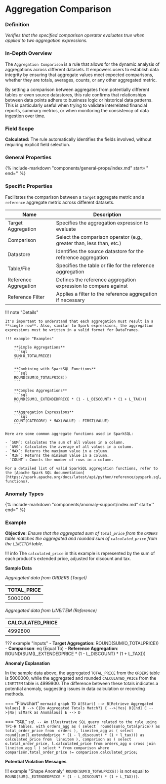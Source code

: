 # Aggregation Comparison

### Definition

*Verifies that the specified comparison operator evaluates true when applied to two aggregation expressions.*

### In-Depth Overview

The `Aggregation Comparison` is a rule that allows for the dynamic analysis of aggregations across different datasets. It empowers users to establish data integrity by ensuring that aggregate values meet expected comparisons, whether they are totals, averages, counts, or any other aggregated metric.

By setting a comparison between aggregates from potentially different tables or even source datastores, this rule confirms that relationships between data points adhere to business logic or historical data patterns. This is particularly useful when trying to validate interrelated financial reports, summary metrics, or when monitoring the consistency of data ingestion over time.

### Field Scope

**Calculated:** The rule automatically identifies the fields involved, without requiring explicit field selection.

### General Properties

{%
    include-markdown "components/general-props/index.md"
    start='<!-- filter-only--start -->'
    end='<!-- filter-only--end -->'
%}

### Specific Properties

Facilitates the comparison between a `target` aggregate metric and a `reference` aggregate metric across different datasets.

| Name                           | Description                                               |
|--------------------------------|-----------------------------------------------------------|
| <div class="text-primary">Target Aggregation</div> | Specifies the aggregation expression to evaluate |
| <div class="text-primary">Comparison</div>            | Select the comparison operator (e.g., greater than, less than, etc.) |
| <div class="text-primary">Datastore</div>             | Identifies the source datastore for the reference aggregation |
| <div class="text-primary">Table/File</div>            | Specifies the table or file for the reference aggregation |
| <div class="text-primary">Reference Aggregation</div> | Defines the reference aggregation expression to compare against |
| <div class="text-primary">Reference Filter</div>      | Applies a filter to the reference aggregation if necessary |

!!! note "Details"

    It's important to understand that each aggregation must result in a **single row**. Also, similar to Spark expressions, the aggregation expressions must be written in a valid format for DataFrames.

    !!! example "Examples"

        **Simple Aggregations**
        ```sql
        SUM(O_TOTALPRICE)
        ```

        **Combining with SparkSQL Functions**
        ```sql
        ROUND(SUM(O_TOTALPRICE))
        ```

        **Complex Aggregations**
        ```sql
        ROUND(SUM(L_EXTENDEDPRICE * (1 - L_DISCOUNT) * (1 + L_TAX)))
        ```

        **Aggregation Expressions**
        ```sql
        COUNT(CATEGORY) * MAX(VALUE) - FIRST(VALUE)
        ```

    Here are some common aggregate functions used in SparkSQL:

    - `SUM`: Calculates the sum of all values in a column.
    - `AVG`: Calculates the average of all values in a column.
    - `MAX`: Returns the maximum value in a column.
    - `MIN`: Returns the minimum value in a column.
    - `COUNT`: Counts the number of rows in a column.

    For a detailed list of valid SparkSQL aggregation functions, refer to the [Apache Spark SQL documentation](https://spark.apache.org/docs/latest/api/python/reference/pyspark.sql/functions.html#aggregate-functions).

### Anomaly Types

{%
    include-markdown "components/anomaly-support/index.md"
    start='<!-- shape-only--start -->'
    end='<!-- shape-only--end -->'
%}

### Example

**Objective**: *Ensure that the aggregated sum of `total_price` from the `ORDERS` table matches the aggregated and rounded sum of `calculated_price` from the `LINEITEM` table.*

!!! info
    The `calculated_price` in this example is represented by the sum of each product's extended price, adjusted for discount and tax.
    
**Sample Data**

_Aggregated data from ORDERS (Target)_

| TOTAL_PRICE |
|-------------|
| 5000000     |

_Aggregated data from LINEITEM (Reference)_

| CALCULATED_PRICE |
|------------------|
| 4999800          |

??? example "Inputs"
    - **Target Aggregation**: ROUND(SUM(O_TOTALPRICE))
    - **Comparison**: eq (Equal To)
    - **Reference Aggregation**: ROUND(SUM(L_EXTENDEDPRICE * (1 - L_DISCOUNT) * (1 + L_TAX)))

**Anomaly Explanation**

In the sample data above, the aggregated `TOTAL_PRICE` from the `ORDERS` table is 5000000, while the aggregated and rounded `CALCULATED_PRICE` from the `LINEITEM` table is 4999800. The difference between these totals indicates a potential anomaly, suggesting issues in data calculation or recording methods.

=== "Flowchart"
    ```mermaid
    graph TD
    A[Start] --> B[Retrieve Aggregated Values]
    B --> C{Do Aggregated Totals Match?}
    C -->|Yes| D[End]
    C -->|No| E[Mark as Anomalous]
    E --> D
    ```

=== "SQL"
    ```sql
    -- An illustrative SQL query related to the rule using TPC-H tables.
    with orders_agg as (
        select 
            round(sum(o_totalprice)) as total_order_price
        from 
            orders
    ),
    lineitem_agg as (
        select 
            round(sum(l_extendedprice * (1 - l_discount) * (1 + l_tax))) as calculated_price
        from 
            lineitem
    ),
    comparison as (
        select
            o.total_order_price,
            l.calculated_price
        from
            orders_agg o
            cross join lineitem_agg l
    )
    select * from comparison
    where comparison.total_order_price != comparison.calculated_price;
    ```

**Potential Violation Messages**

!!! example "Shape Anomaly"
    `ROUND(SUM(O_TOTALPRICE))` is not equal to `ROUND(SUM(L_EXTENDEDPRICE * (1 - L_DISCOUNT) * (1 + L_TAX)))`.
